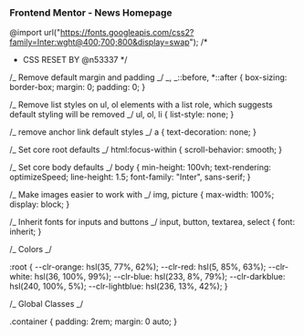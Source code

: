 ### Frontend Mentor - News Homepage

@import url("https://fonts.googleapis.com/css2?family=Inter:wght@400;700;800&display=swap");
/\*

- CSS RESET BY @n53337
  \*/

/_ Remove default margin and padding _/
_,
_::before,
\*::after {
box-sizing: border-box;
margin: 0;
padding: 0;
}

/_ Remove list styles on ul, ol elements with a list role, which suggests default styling will be removed _/
ul,
ol,
li {
list-style: none;
}

/_ remove anchor link default styles _/
a {
text-decoration: none;
}

/_ Set core root defaults _/
html:focus-within {
scroll-behavior: smooth;
}

/_ Set core body defaults _/
body {
min-height: 100vh;
text-rendering: optimizeSpeed;
line-height: 1.5;
font-family: "Inter", sans-serif;
}

/_ Make images easier to work with _/
img,
picture {
max-width: 100%;
display: block;
}

/_ Inherit fonts for inputs and buttons _/
input,
button,
textarea,
select {
font: inherit;
}

/_ Colors _/

:root {
--clr-orange: hsl(35, 77%, 62%);
--clr-red: hsl(5, 85%, 63%);
--clr-white: hsl(36, 100%, 99%);
--clr-blue: hsl(233, 8%, 79%);
--clr-darkblue: hsl(240, 100%, 5%);
--clr-lightblue: hsl(236, 13%, 42%);
}

/_ Global Classes _/

.container {
padding: 2rem;
margin: 0 auto;
}
